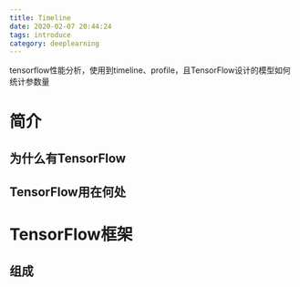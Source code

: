 ```yaml
---
title: Timeline
date: 2020-02-07 20:44:24
tags: introduce
category: deeplearning
---
```

tensorflow性能分析，使用到timeline、profile，且TensorFlow设计的模型如何统计参数量

# 简介

## 为什么有TensorFlow

## TensorFlow用在何处

# TensorFlow框架

## 组成
 
